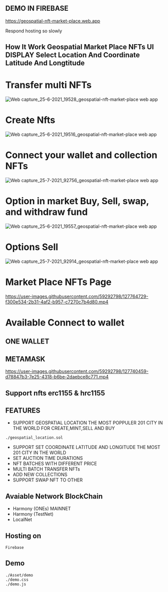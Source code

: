 ## DEMO IN FIREBASE 
https://geospatial-nft-market-place.web.app

Respond hosting so slowly 

## How It Work Geospatial Market Place NFTs UI DISPLAY Select Location And Coordinate Latitude And Longtitude
# Transfer multi NFTs 
![Web capture_25-6-2021_19528_geospatial-nft-market-place web app](https://user-images.githubusercontent.com/59292798/123422549-955d9800-d5e8-11eb-8efb-2e5a8824cf9d.jpeg)
# Create Nfts
![Web capture_25-6-2021_19516_geospatial-nft-market-place web app](https://user-images.githubusercontent.com/59292798/123422559-98f11f00-d5e8-11eb-82f4-2776de6bebee.jpeg)
# Connect your wallet and collection NFTs
![Web capture_25-7-2021_92756_geospatial-nft-market-place web app](https://user-images.githubusercontent.com/59292798/126885659-e8e07605-f7f8-41cb-bf8f-c06d0a66ef27.jpeg)
# Option in market Buy, Sell, swap, and withdraw fund 
![Web capture_25-6-2021_19557_geospatial-nft-market-place web app](https://user-images.githubusercontent.com/59292798/123422567-9b537900-d5e8-11eb-93ac-00b2d20320ce.jpeg)
# Options Sell
![Web capture_25-7-2021_92914_geospatial-nft-market-place web app](https://user-images.githubusercontent.com/59292798/126885694-8b5439a0-1afd-4893-bb70-5bd589e01f04.jpeg)

# Market Place NFTs Page 
https://user-images.githubusercontent.com/59292798/127764729-f300e534-2b31-4af2-b957-c7270c7b4d80.mp4

# Available Connect to wallet
## ONE WALLET
## METAMASK
https://user-images.githubusercontent.com/59292798/127740459-d78847b3-7e25-4318-b6be-2daebce8c771.mp4


## Support nfts erc1155 & hrc1155

## FEATURES
- SUPPORT GEOSPATIAL LOCATION THE MOST POPPULER 201 CITY IN THE WORLD FOR CREATE,MINT,SELL AND BUY
``` 
./geospatial_location.sol
```
- SUPPORT SET COORDINATE LATITUDE AND LONGITUDE THE MOST 201 CITY IN THE WORLD
- SET AUCTION TIME DURATIONS
- NFT BATCHES WITH DIFFERENT PRICE
- MULTI BATCH TRANSFER NFTs
- ADD NEW COLLECTIONS
- SUPPORT SWAP NFT TO OTHER 

## Avaiable Network BlockChain
 - Harmony (ONEs) MAINNET
 - Harmony (TestNet)
 - LocalNet

## Hosting on
```
Firebase
```
## Demo 
```
./Asset/demo
./demo.css
./demo.js
```

